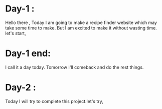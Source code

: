 # Day-1 :
Hello there , Today I am going to make a recipe finder website which may take some time to make. But I am excited to make it without wasting time. let's start,

# Day-1 end:
I call it a day today. Tomorrow I'll comeback and do the rest things.

# Day-2 :
Today I will try to complete this project.let's try,